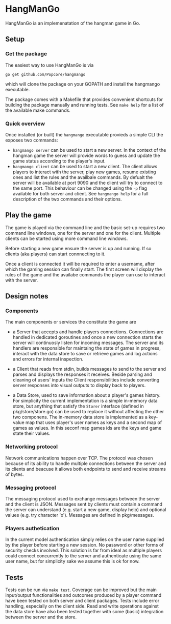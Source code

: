# HangManGo
HangManGo ia an implemenatation of the hangman game in Go.

## Setup

### Get the package
The easiest way to use HangManGo is via
```
go get github.com/Popcore/hangmango
```
which will clone the package on your GOPATH and install the hangmango executable.

The package comes with a Makefile that provides convenient shortcuts for building the package manually and running tests.
See `make help` for a list of the available make commands.

### Quick overview
Once installed (or built) the `hangmango` executable provieds a simple CLI the exposes two commands:
- `hangmango server` can be used to start a new server. In the context of the hangman game the server will provide words to guess and update the game status according to the player's input.
- `hangmango client` can be used to start a new client. The client allows players to interact with the server, play new games, resume existing ones and list the rules and the availbale commands.
By defualt the server will be available at port 9090 and the client will try to connect to the same port. This behaviour can be changed using the `-p` flag available for both server and client.
See `hangmango help` for a full description of the two commands and their options.

## Play the game
The game is played via the command line and the basic set-up requires two command line windows, one for the server and one for the client. Multiple clients can be started using more command line windows.

Before starting a new game ensure the server is up and running. If so clients (aka players) can start connnecting to it.

Once a client is connected it will be required to enter a username, after which the gaming session can finally start.
The first screen will display the rules of the game and the availabe commands the player can use to interact with the server.

## Design notes

### Components
The main components or services the constitute the game are

- a Server that accepts and handle players connections. Connections are handled in dedicated goroutines and once a new connection starts the server will continuosly listen for incoming messages. The server and its handlers are responsible for maintaing the state of games in progress, interact with the data store to save or retrieve games and log actions and errors for internal inspection.

- a Client that reads from stdin, builds messages to send to the server and parses and displays the responses it receives.
Beside parsing and cleaning of users' inputs the Client responsibilities include converting server responses into visual outputs to display back to players.

- a Data Store, used to save information about a player's games history. For simplicity the current implementation is a simple in-memory data store, but anything that satisfy the `Storer` interface (defined in pkg/store/store.go) can be used to replace it without affecting the other two componens.
The in-memory data store is implemented as a key-value map that uses player's user names as keys and a second map of games as values. In this seconf map games ids are the keys and game state their values.

### Networking protocol
Network communications happen over TCP. The protocol was chosen because of its ability to handle multiple connections between the server and its clients and beacuse it allows both endpoints to send and receive streams of bytes.

### Messaging protocol
The messaging protocol used to exchange messages between the server and the client is JSON. Messages sent by clients must contain a command the server can understand (e.g. start a new game, display help) and optional values (e.g. try character 'x').
Messages are defined in pkg/messages.

### Players authetication
In the current model authentication simply relies on the user name supplied by the player before starting a new session. No password or other forms of security checks involved. This solution is far from ideal as multiple players could connect concurrently to the server and authenticate using the same user name, but for simplicity sake we assume this is ok for now.

## Tests
Tests can be run via `make test`.
Coverage can be improved but the main input/output functionalities and outcomes produced by a player command have been tested on both server and client packages. Tests include error handling, especially on the client side. Read and write operations against the data store have also been tested together with some (basic) integration between the server and the store.

